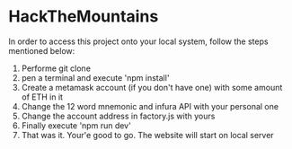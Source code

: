 # HackTheMountains

In order to access this project onto your local system, follow the steps mentioned below:

1. Performe git clone <URL> 
2. pen a terminal and execute 'npm install' 
3. Create a metamask account (if you don't have one) with some amount of ETH in it
4. Change the 12 word mnemonic and infura API with your personal one 
5. Change the account address in factory.js with yours
6. Finally execute 'npm run dev'
7. That was it. Your'e good to go. The website will start on local server 
